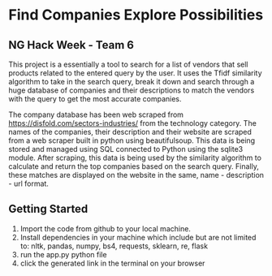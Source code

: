 # Find Companies Explore Possibilities

## NG Hack Week - Team 6

This project is a essentially a tool to search for a list of vendors that sell products related to the entered query by the user. It uses the Tfidf similarity algorithm to take in the search query, break it down and search through a huge database of companies and their descriptions to match the vendors with the query to get the most accurate companies. 

The company database has been web scraped from https://disfold.com/sectors-industries/ from the technology category. The names of the companies, their description and their website are scraped from a web scraper built in python using beautifulsoup. This data is being stored and managed using SQL connected to Python using the sqlite3 module. After scraping, this data is being used by the similarity algorithm to calculate and return the top companies based on the search query. Finally, these matches are displayed on the website in the same, name - description - url format. 

## Getting Started

1) Import the code from github to your local machine.
2) Install dependencies in your machine which include but are not limited to: nltk, pandas, numpy, bs4, requests, sklearn, re, flask
3) run the app.py python file
4) click the generated link in the terminal on your browser

